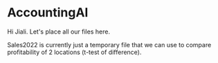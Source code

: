 # AccountingAI

Hi Jiali. Let's place all our files here.


Sales2022 is currently just a temporary file that we can use to compare profitability of 2 locations (t-test of difference).
